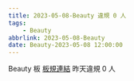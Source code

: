 ```yaml
---
title: 2023-05-08-Beauty 違規 0 人
tags:
    - Beauty
abbrlink: 2023-05-08-Beauty
date: Beauty-2023-05-08 12:00:00
---
```

Beauty 板 [板規連結](https://www.ptt.cc/bbs/Beauty/M.1630069980.A.84B.html)
昨天違規 0 人
